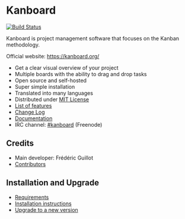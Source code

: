 Kanboard
========

[![Build Status](https://travis-ci.org/kanboard/kanboard.svg?branch=master)](https://travis-ci.org/kanboard/kanboard)

Kanboard is project management software that focuses on the Kanban methodology.

Official website: <https://kanboard.org/>

- Get a clear visual overview of your project
- Multiple boards with the ability to drag and drop tasks
- Open source and self-hosted
- Super simple installation
- Translated into many languages
- Distributed under [MIT License](https://github.com/kanboard/kanboard/blob/master/LICENSE)
- [List of features](https://kanboard.org/#features)
- [Change Log](https://github.com/kanboard/kanboard/blob/master/ChangeLog)
- [Documentation](https://github.com/kanboard/kanboard/blob/master/doc/en_US/index.markdown)
- IRC channel: [#kanboard](ircs://chat.freenode.net:6697/#kanboard) (Freenode)

Credits
-------

- Main developer: Frédéric Guillot
- [Contributors](https://github.com/kanboard/kanboard/graphs/contributors)

Installation and Upgrade
------------------------

- [Requirements](https://github.com/kanboard/kanboard/blob/master/doc/en_US/requirements.markdown)
- [Installation instructions](https://github.com/kanboard/kanboard/blob/master/doc/en_US/installation.markdown)
- [Upgrade to a new version](https://github.com/kanboard/kanboard/blob/master/doc/en_US/update.markdown)
